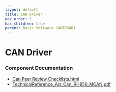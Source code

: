 ```yaml
---
layout: default
title: CAN Driver
nav_order: 1
has_children: true
parent: Basic Software (AUTOSAR)
---
```

# CAN Driver
### Component Documentation

- [Can Peer Review Checklists.html](doc/Can%20Peer%20Review%20Checklists.html)
- [TechnicalReference_Asr_Can_RH850_MCAN.pdf](doc/TechnicalReference_Asr_Can_RH850_MCAN.pdf)

